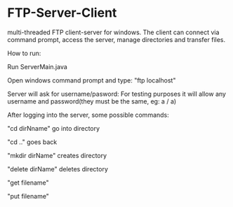 # FTP-Server-Client

multi-threaded FTP client-server for windows. The client can connect via command prompt, access the server, manage directories
and transfer files. 

How to run:

Run ServerMain.java

Open windows command prompt and type: "ftp localhost"

Server will ask for username/pasword: For testing purposes it will allow any username and password(they must be the same, eg: a / a)

After logging into the server, some possible commands:

 "cd dirNname" go into directory
 
 "cd .." goes back
 
 "mkdir dirName" creates directory
 
 "delete dirName" deletes directory
 
 "get filename"
 
 "put filename"
